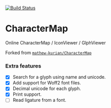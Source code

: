 [![Build Status](https://travis-ci.org/PROxZIMA/CharacterMap.svg?branch=master)](https://travis-ci.org/PROxZIMA/CharacterMap)
# CharacterMap

Online CharacterMap / IconViewer / GlphViewer

Forked from [`mathew-kurian/CharacterMap`](https://github.com/mathew-kurian/CharacterMap)

### Extra features

- [x] Search for a glyph using name and unicode.
- [x] Add support for Woff2 font files.
- [x] Decimal unicode for each glyph.
- [x] Print support.
- [ ] Read ligature from a font.
